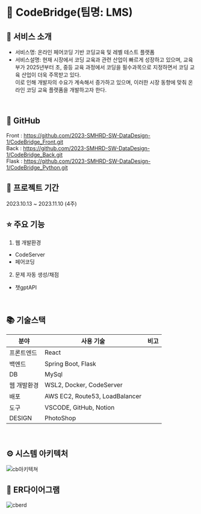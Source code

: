 # 🌉 CodeBridge(팀명: LMS)




## 👀 서비스 소개
* 서비스명:  온라인 페어코딩 기반 코딩교육 및 레벨 테스트 플랫폼
* 서비스설명:
현재 시장에서 코딩 교육과 관련 산업이 빠르게 성장하고 있으며, 교육부가 2025년부터 초, 중등 교육 과정에서 코딩을 필수과목으로 지정하면서 코딩 교육 산업이 더욱 주목받고 있다. <br>
이로 인해 개발자의 수요가 계속해서 증가하고 있으며, 이러한 시장 동향에 맞춰 온라인 코딩 교육 플랫품을 개발하고자 한다.
<br>

## 📎 GitHub
Front : https://github.com/2023-SMHRD-SW-DataDesign-1/CodeBridge_Front.git <br> 
Back : https://github.com/2023-SMHRD-SW-DataDesign-1/CodeBridge_Back.git <br>
Flask : https://github.com/2023-SMHRD-SW-DataDesign-1/CodeBridge_Python.git 
<br>

## 📅 프로젝트 기간
2023.10.13 ~ 2023.11.10 (4주)
<br>

## ⭐ 주요 기능
1. 웹 개발환경
- CodeServer
- 페어코딩
2. 문제 자동 생성/채점
- 챗gptAPI
<br>

## 📚 기술스택
| 분야           | 사용 기술                       | 비고 |
| -------------- | ------------------------------- | ---- |
| 프론트엔드      | React                           |
| 백엔드          | Spring Boot, Flask             |
| DB             | MySql                          |
| 웹 개발환경     | WSL2, Docker, CodeServer       |
| 배포           | AWS EC2, Route53, LoadBalancer  |
| 도구           | VSCODE, GitHub, Notion          |
| DESIGN         | PhotoShop                       |

<br>

## ⚙ 시스템 아키텍처
![cb아키텍쳐](https://github.com/2023-SMHRD-SW-DataDesign-1/CodeBridge_Front/assets/134501995/e463c1d6-c23e-483d-8d67-7f7125d93af6)
<br>

## 📌 ER다이어그램
![cberd](https://github.com/2023-SMHRD-SW-DataDesign-1/CodeBridge_Front/assets/134501995/dc38dc5e-413d-4677-bd9b-7b09a54ddaa9)
<br>


